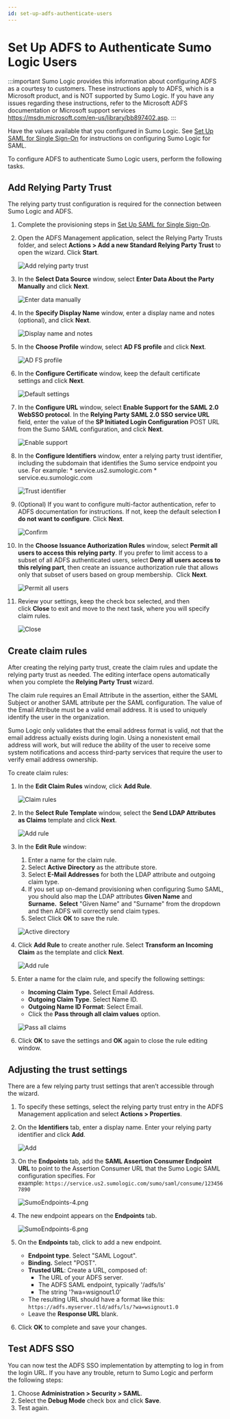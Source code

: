 ```yaml
---
id: set-up-adfs-authenticate-users
---
```


# Set Up ADFS to Authenticate Sumo Logic Users

:::important
Sumo Logic provides this information about configuring ADFS as a courtesy to customers. These instructions apply to ADFS, which is a Microsoft product, and is NOT supported by Sumo Logic. If you have any issues regarding these instructions, refer to the Microsoft ADFS documentation or Microsoft support services https://msdn.microsoft.com/en-us/library/bb897402.asp.
:::

Have the values available that you configured in Sumo Logic. See [Set Up SAML for Single Sign-On](set-up-saml.md) for instructions on configuring Sumo Logic for SAML.  

To configure ADFS to authenticate Sumo Logic users, perform the following tasks. 

## Add Relying Party Trust

The relying party trust configuration is required for the connection between Sumo Logic and ADFS.

1. Complete the provisioning steps in [Set Up SAML for Single Sign-On](set-up-saml.md).
1. Open the ADFS Management application, select the Relying Party Trusts folder, and select **Actions \> Add a new Standard Relying Party Trust** to open the wizard. Click **Start**. 

    ![Add relying party trust](/img/security/adfs01.png)
1. In the **Select Data Source** window, select **Enter Data About the Party Manually** and click **Next**.

    ![Enter data manually](/img/security/adfs02.png)
1. In the **Specify Display Name** window, enter a display name and notes (optional), and click **Next**.

    ![Display name and notes](/img/security/adfs03.png)
1. In the **Choose Profile** window, select **AD FS profile** and click **Next**.

    ![AD FS profile](/img/security/adfs04.png)
1. In the **Configure Certificate** window, keep the default certificate settings and click **Next**.

    ![Default settings](/img/security/adfs05.png)
1. In the **Configure URL** window, select **Enable Support for the SAML 2.0 WebSSO protocol**. In the **Relying Party SAML 2.0 SSO service URL** field, enter the value of the ****SP Initiated Login Configuration**** POST URL from the Sumo SAML configuration, and click **Next**.

    ![Enable support](/img/security/adfs06.png)
1. In the **Configure Identifiers** window, enter a relying party trust identifier, including the subdomain that identifies the Sumo service endpoint you use. For example: * service.us2.sumologic.com * service.eu.sumologic.com    

    ![Trust identifier](/img/security/secu_trust_config_identifiers_vault.jpeg)
1. (Optional) If you want to configure multi-factor authentication, refer to ADFS documentation for instructions. If not, keep the default selection **I do not want to configure**. Click **Next**.

    ![Confirm](/img/security/adfs08.png)
1. In the **Choose Issuance Authorization Rules** window, select **Permit all users to access this relying party**. If you prefer to limit access to a subset of all ADFS authenticated users, select **Deny all users access to this relying part**, then create an issuance authorization rule that allows only that subset of users based on group membership.  Click **Next**. 

    ![Permit all users](/img/security/adfs09.png)
1. Review your settings, keep the check box selected, and then click **Close** to exit and move to the next task, where you will specify claim rules.

    ![Close](/img/security/adfs10.png)

## Create claim rules

After creating the relying party trust, create the claim rules and update the relying party trust as needed. The editing interface opens automatically when you complete the **Relying Party Trust** wizard.

The claim rule requires an Email Attribute in the assertion, either the SAML Subject or another SAML attribute per the SAML configuration. The value of the Email Attribute must be a valid email address. It is used to uniquely identify the user in the organization.

Sumo Logic only validates that the email address format is valid, not that the email address actually exists during login. Using a nonexistent email address will work, but will reduce the ability of the user to receive some system notifications and access third-party services that require the user to verify email address ownership.

To create claim rules:

1. In the **Edit Claim Rules** window, click **Add Rule**.   

    ![Claim rules](/img/security/claim01.png)
1. In the **Select Rule Template** window, select the **Send LDAP Attributes as Claims** template and click **Next**.   

    ![Add rule](/img/security/claim02.png)
1. In the **Edit Rule** window: 

    1. Enter a name for the claim rule. 
    1. Select **Active Directory** as the attribute store. 
    1. Select **E-Mail Addresses** for both the LDAP attribute and outgoing claim type. 
    1. If you set up on-demand provisioning when configuring Sumo SAML, you should also map the LDAP attributes **Given Name** and **Surname.  Select** "Given Name" and "Surname" from the dropdown and then ADFS will correctly send claim types. 
    1. Select Click **OK** to save the rule.

    ![Active directory](/img/security/ldap4a.png)
1. Click **Add Rule** to create another rule. Select **Transform an Incoming Claim** as the template and click **Next**.

    ![Add rule](/img/security/claim04.png)
1. Enter a name for the claim rule, and specify the following settings:

   * **Incoming Claim Type.** Select Email Address.
   * **Outgoing Claim Type**. Select Name ID. 
   * **Outgoing Name ID Format**: Select Email. 
   * Click the **Pass through all claim values** option.    

    ![Pass all claims](/img/security/claim05.png)
1. Click **OK** to save the settings and **OK** again to close the rule editing window.

## Adjusting the trust settings

There are a few relying party trust settings that aren’t accessible through the wizard.

1. To specify these settings, select the relying party trust entry in the ADFS Management application and select **Actions \> Properties**.

1. On the **Identifiers** tab, enter a display name. Enter your relying party identifier and click **Add**.

    ![Add](/img/security/trust01.png)

1. On the **Endpoints** tab, add the **SAML Assertion Consumer Endpoint URL** to point to the Assertion Consumer URL that the Sumo Logic SAML configuration specifies. For example: `https://service.us2.sumologic.com/sumo/saml/consume/1234567890`

    ![SumoEndpoints-4.png](/img/security/SumoEndpoints-4.png)

1. The new endpoint appears on the **Endpoints** tab.

    ![SumoEndpoints-6.png](/img/security/SumoEndpoints-6.png)

1. On the **Endpoints** tab, click to add a new endpoint. 

   * **Endpoint type**. Select "SAML Logout".
   * **Binding.** Select "POST".
   * **Trusted URL**: Create a URL, composed of:
     * The URL of your ADFS server. 
     * The ADFS SAML endpoint, typically '/adfs/ls'
     * The string '?wa=wsignout1.0'
   * The resulting URL should have a format like this: `https://adfs.myserver.tld/adfs/ls/?wa=wsignout1.0`
   * Leave the **Response URL** blank.

1. Click **OK** to complete and save your changes.

## Test ADFS SSO 

You can now test the ADFS SSO implementation by attempting to log in
from the login URL. If you have any trouble, return to Sumo Logic and
perform the following steps:

1. Choose **Administration \> Security \> SAML**.
1. Select the **Debug Mode** check box and click **Save**.
1. Test again.
